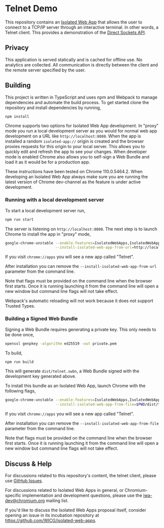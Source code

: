 # Telnet Demo

This repository contains an
[Isolated Web App](https://github.com/WICG/isolated-web-apps/blob/main/README.md)
that allows the user to connect to a TCP/IP server through an interactive
terminal. In other words, a Telnet client. This provides a demonstration of
the [Direct Sockets API].

## Privacy

This application is served statically and is cached for offline use. No
analytics are collected. All communication is directly between the client and
the remote server specified by the user.

## Building

This project is written in TypeScript and uses npm and Webpack to manage
dependencies and automate the build process. To get started clone the
repository and install dependencies by running,

```sh
npm install
```

Chrome supports two options for Isolated Web App development. In "proxy" mode
you run a local development server as you would for normal web app development
on a URL like `http://localhost:8080`. When the app is installed a random
`isolated-app://` origin is created and the browser proxies requests for this
origin to your local server. This allows you to quickly edit and refresh the
app to see your changes. When developer mode is enabled Chrome also allows you
to self-sign a Web Bundle and load it as it would be for a production app.

These instructions have been tested on Chrome 110.0.5464.2. When developing an
Isolated Web App always make sure you are running the latest version of Chrome
dev-channel as the feature is under active development.

### Running with a local development server

To start a local development server run,

```sh
npm run start
```

The server is listening on `http://localhost:8080`. The next step is to launch
Chrome to install the app in "proxy" mode,

```sh
google-chrome-unstable --enable-features=IsolatedWebApps,IsolatedWebAppDevMode \
                       --install-isolated-web-app-from-url=http://localhost:8080
```

If you visit `chrome://apps` you will see a new app called "Telnet".

After installation you can remove the `--install-isolated-web-app-from-url`
parameter from the command line.

Note that flags must be provided on the command line when the browser first
starts. Once it is running launching it from the command line will open a new
window but command line flags will not take effect.

Webpack's automatic reloading will not work because it does not support Trusted
Types.

### Building a Signed Web Bundle

Signing a Web Bundle requires generating a private key. This only needs to be
done once,

```sh
openssl genpkey -algorithm ed25519 -out private.pem
```

To build,

```sh
npm run build
```

This will generate `dist/telnet.swbn`, a Web Bundle signed with the development
key generated above.

To install this bundle as an Isolated Web App, launch Chrome with the following
flags,

```sh
google-chrome-unstable --enable-features=IsolatedWebApps,IsolatedWebAppDevMode \
                       --install-isolated-web-app-from-file=$PWD/dist/telnet.swbn
```

If you visit `chrome://apps` you will see a new app called "Telnet".

After installation you can remove the `--install-isolated-web-app-from-file`
parameter from the command line.

Note that flags must be provided on the command line when the browser first
starts. Once it is running launching it from the command line will open a new
window but command line flags will not take effect.

[Direct Sockets API]: https://wicg.github.io/direct-sockets/

## Discuss & Help

For discussions related to this repository's content, the telnet client, please
use [GitHub Issues](https://github.com/GoogleChromeLabs/telnet-client/issues).

For discussions related to Isolated Web Apps in general, or Chromium-specific
implementation and development questions, please use the
[iwa-dev@chromium.org](https://groups.google.com/a/chromium.org/g/iwa-dev)
mailing list.

If you'd like to discuss the Isolated Web Apps proposal itself, consider opening
an issue in its incubation repository at
https://github.com/WICG/isolated-web-apps.
